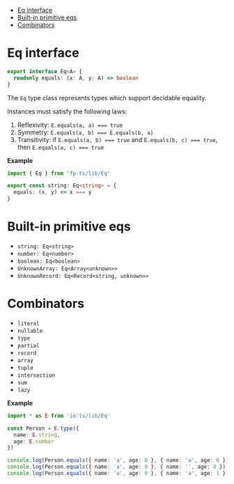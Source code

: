 <!-- START doctoc generated TOC please keep comment here to allow auto update -->
<!-- DON'T EDIT THIS SECTION, INSTEAD RE-RUN doctoc TO UPDATE -->

- [Eq interface](#eq-interface)
- [Built-in primitive eqs](#built-in-primitive-eqs)
- [Combinators](#combinators)

<!-- END doctoc generated TOC please keep comment here to allow auto update -->

# Eq interface

```ts
export interface Eq<A> {
  readonly equals: (x: A, y: A) => boolean
}
```

The `Eq` type class represents types which support decidable equality.

Instances must satisfy the following laws:

1. Reflexivity: `E.equals(a, a) === true`
2. Symmetry: `E.equals(a, b) === E.equals(b, a)`
3. Transitivity: if `E.equals(a, b) === true` and `E.equals(b, c) === true`, then `E.equals(a, c) === true`

**Example**

```ts
import { Eq } from 'fp-ts/lib/Eq'

export const string: Eq<string> = {
  equals: (x, y) => x === y
}
```

# Built-in primitive eqs

- `string: Eq<string>`
- `number: Eq<number>`
- `boolean: Eq<boolean>`
- `UnknownArray: Eq<Array<unknown>>`
- `UnknownRecord: Eq<Record<string, unknown>>`

# Combinators

- `literal`
- `nullable`
- `type`
- `partial`
- `record`
- `array`
- `tuple`
- `intersection`
- `sum`
- `lazy`

**Example**

```ts
import * as E from 'io-ts/lib/Eq'

const Person = E.type({
  name: E.string,
  age: E.number
})

console.log(Person.equals({ name: 'a', age: 0 }, { name: 'a', age: 0 })) // => true
console.log(Person.equals({ name: 'a', age: 0 }, { name: '', age: 0 })) // => false
console.log(Person.equals({ name: 'a', age: 0 }, { name: 'a', age: 1 })) // => false
```
